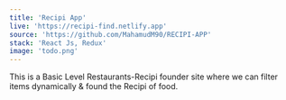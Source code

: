 ```yaml
---
title: 'Recipi App'
live: 'https://recipi-find.netlify.app'
source: 'https://github.com/MahamudM90/RECIPI-APP'
stack: 'React Js, Redux'
image: 'todo.png'
---
```


 This is a Basic Level Restaurants-Recipi founder site where we can filter items dynamically & found the Recipi of food.